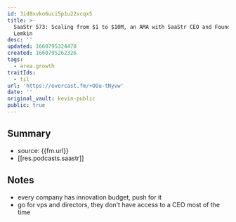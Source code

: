 ```yaml
---
id: 3id8xvko6uci5p1u22vcqx5
title: >-
  SaaStr 573: Scaling from $1 to $10M, an AMA with SaaStr CEO and Founder Jason
  Lemkin
desc: ''
updated: 1660795324470
created: 1660795262326
tags:
  - area.growth
traitIds:
  - til
url: 'https://overcast.fm/+OOu-tNyvw'
date: ''
original_vault: kevin-public
public: true
---
```


## Summary
- source:  {{fm.url}}
- [[res.podcasts.saastr]]

## Notes
- every company has innovation budget, push for it
- go for vps and directors, they don't have access to a CEO most of the time
